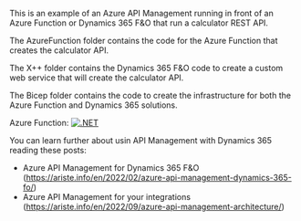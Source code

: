 This is an example of an Azure API Management running in front of an Azure Function or Dynamics 365 F&O that run a calculator REST API.

The AzureFunction folder contains the code for the Azure Function that creates the calculator API.

The X++ folder contains the Dynamics 365 F&O code to create a custom web service that will create the calculator API.

The Bicep folder contains the code to create the infrastructure for both the Azure Function and Dynamics 365 solutions.

Azure Function: [![.NET](https://github.com/aariste/APIMIntegration/actions/workflows/mainCI.yml/badge.svg?branch=main)](https://github.com/aariste/APIMIntegration/actions/workflows/mainCI.yml)

You can learn further about usin API Management with Dynamics 365 reading these posts:
-  Azure API Management for Dynamics 365 F&O (https://ariste.info/en/2022/02/azure-api-management-dynamics-365-fo/)
-  Azure API Management for your integrations (https://ariste.info/en/2022/09/azure-api-management-architecture/)
